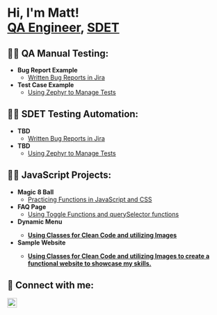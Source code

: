 <h1>Hi, I'm Matt! <br/><a href="https://github.com/mattpierce017">QA Engineer</a>, <a href="https://www.linkedin.com/in/matt-pierce/">SDET</a>

<h2>👨‍💻 QA Manual Testing:</h2>

- <b>Bug Report Example</b>
  - [Written Bug Reports in Jira](https://github.com/mattpierce017/Bug_Reports)
- <b>Test Case Example</b>
  - [Using Zephyr to Manage Tests](https://github.com/mattpierce017/Test_Cases)

<h2>👨‍💻 SDET Testing Automation:</h2>

- <b>TBD</b>
  - [Written Bug Reports in Jira](https://github.com/mattpierce017/magic_8_ball)
- <b>TBD</b>
  - [Using Zephyr to Manage Tests](https://github.com/mattpierce017/JS_Questions)  
 
 <h2>👨‍💻 JavaScript Projects:</h2>

- <b>Magic 8 Ball</b>
  - [Practicing Functions in JavaScript and CSS](https://github.com/mattpierce017/magic_8_ball)
- <b>FAQ Page</b>
  - [Using Toggle Functions and querySelector functions](https://github.com/mattpierce017/JS_Questions)
- <b>Dynamic Menu<b>
  - [Using Classes for Clean Code and utilizing Images](https://github.com/mattpierce017/menu_project)
- <b>Sample Website<b>
  - [Using Classes for Clean Code and utilizing Images to create a functional website to showcase my skills.](https://github.com/mattpierce017/Sample-Website)


<h2> 🤳 Connect with me:</h2> 
  
 <!-- [<img align="left" alt="JoshMadakor | YouTube" width="22px" src="https://cdn.jsdelivr.net/npm/simple-icons@v3/icons/youtube.svg" />][youtube] --> 
 [<img align="left" alt="JoshMadakor | LinkedIn" width="22px" src="https://cdn.jsdelivr.net/npm/simple-icons@v3/icons/linkedin.svg" />][linkedin] 
<!-- [<img align="left" alt="JoshMadakor | Twitter" width="22px" src="https://cdn.jsdelivr.net/npm/simple-icons@v3/icons/twitter.svg" />][twitter] -->
 <!-- [<img align="left" alt="JoshMadakor | Instagram" width="22px" src="https://cdn.jsdelivr.net/npm/simple-icons@v3/icons/instagram.svg" />][instagram] --> 
  
 <!-- [twitter]: https://twitter.com/jacktneely 
 [youtube]: https://www.youtube.com/c/jacktneely 
 [instagram]: https://www.instagram.com/jacktneely/ --> 
 [linkedin]: https://www.linkedin.com/in/matt-pierce-1413808a
